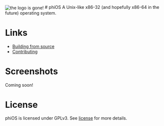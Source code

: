 <img align="center" src="https://github.com/synthels/phiOS/blob/master/.github/banner.png" alt="the logo is gone!">
# phiOS
A Unix-like x86-32 (and hopefully x86-64 in the future) operating system.

# Links
* [Building from source](https://github.com/synthels/phiOS/blob/master/building.md)
* [Contributing](https://github.com/synthels/phiOS/blob/master/contributing.md)

# Screenshots
Coming soon!

# License
phiOS is licensed under GPLv3. See [license](https://github.com/synthels/phiOS/blob/master/license) for more details.
